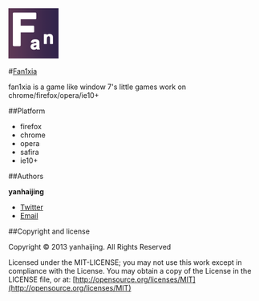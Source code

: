 <a href="https://github.com/yanhaijing/fan1xia">
  <img src="./images/fan.gif" width="100px">
</a>

#[Fan1xia](https://github.com/yanhaijing/fan1xia)

fan1xia is a game like window 7's little games work on chrome/firefox/opera/ie10+ 

##Platform

* firefox
* chrome
* opera
* safira
* ie10+

##Authors

**yanhaijing**

- [Twitter](http://t.qq.com/yanhaijing1234 "yanhaijing's Twitter")
- [Email](http://yanhaijing1234@gmail.com "yanhaijing's Email")

##Copyright and license

Copyright © 2013 yanhaijing. All Rights Reserved

Licensed under the MIT-LICENSE;
you may not use this work except in compliance with the License.
You may obtain a copy of the License in the LICENSE file, or at:
	[http://opensource.org/licenses/MIT](http://opensource.org/licenses/MIT)